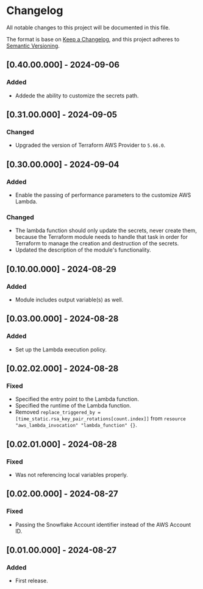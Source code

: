 # Changelog
All notable changes to this project will be documented in this file.

The format is base on [Keep a Changelog](https://keepachangelog.com/en/1.1.0/), and this project adheres to [Semantic Versioning](https://semver.org/spec/v2.0.0.html).

## [0.40.00.000] - 2024-09-06
### Added
- Addede the ability to customize the secrets path.

## [0.31.00.000] - 2024-09-05
### Changed
- Upgraded the version of Terraform AWS Provider to `5.66.0`.

## [0.30.00.000] - 2024-09-04
### Added
- Enable the passing of performance parameters to the customize AWS Lambda.

### Changed
- The lambda function should only update the secrets, never create them, because the Terraform module needs to handle that task in order for Terraform to manage the creation and destruction of the secrets.
- Updated the description of the module's functionality.

## [0.10.00.000] - 2024-08-29
### Added
- Module includes output variable(s) as well.

## [0.03.00.000] - 2024-08-28
### Added
- Set up the Lambda execution policy.

## [0.02.02.000] - 2024-08-28
### Fixed
- Specified the entry point to the Lambda function.
- Specified the runtime of the Lambda function.
- Removed `replace_triggered_by = [time_static.rsa_key_pair_rotations[count.index]]` from `resource "aws_lambda_invocation" "lambda_function" {}`.

## [0.02.01.000] - 2024-08-28
### Fixed
- Was not referencing local variables properly.

## [0.02.00.000] - 2024-08-27
### Fixed
- Passing the Snowflake Account identifier instead of the AWS Account ID.

## [0.01.00.000] - 2024-08-27
### Added
- First release.